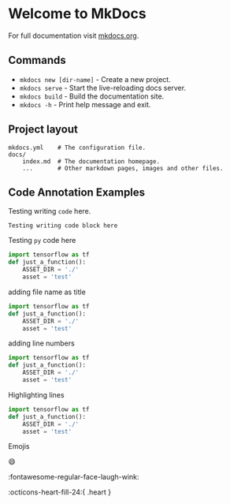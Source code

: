 # Welcome to MkDocs

For full documentation visit [mkdocs.org](https://www.mkdocs.org).

## Commands

* `mkdocs new [dir-name]` - Create a new project.
* `mkdocs serve` - Start the live-reloading docs server.
* `mkdocs build` - Build the documentation site.
* `mkdocs -h` - Print help message and exit.

## Project layout

    mkdocs.yml    # The configuration file.
    docs/
        index.md  # The documentation homepage.
        ...       # Other markdown pages, images and other files.

## Code Annotation Examples

Testing writing `code` here.

```
Testing writing code block here

```

Testing `py` code here

```py
import tensorflow as tf
def just_a_function():
    ASSET_DIR = './'
    asset = 'test'
```
adding file name as title

```py title='this_is_filename.py'
import tensorflow as tf
def just_a_function():
    ASSET_DIR = './'
    asset = 'test'
```
adding line numbers

```py title='this_is_filename.py' linenums="1"
import tensorflow as tf
def just_a_function():
    ASSET_DIR = './'
    asset = 'test'
```
Highlighting lines

```py title='this_is_filename.py' linenums="1" hl_lines="2 3"
import tensorflow as tf
def just_a_function():
    ASSET_DIR = './'
    asset = 'test'
```

Emojis

:smile:

:fontawesome-regular-face-laugh-wink:

:octicons-heart-fill-24:{ .heart }
